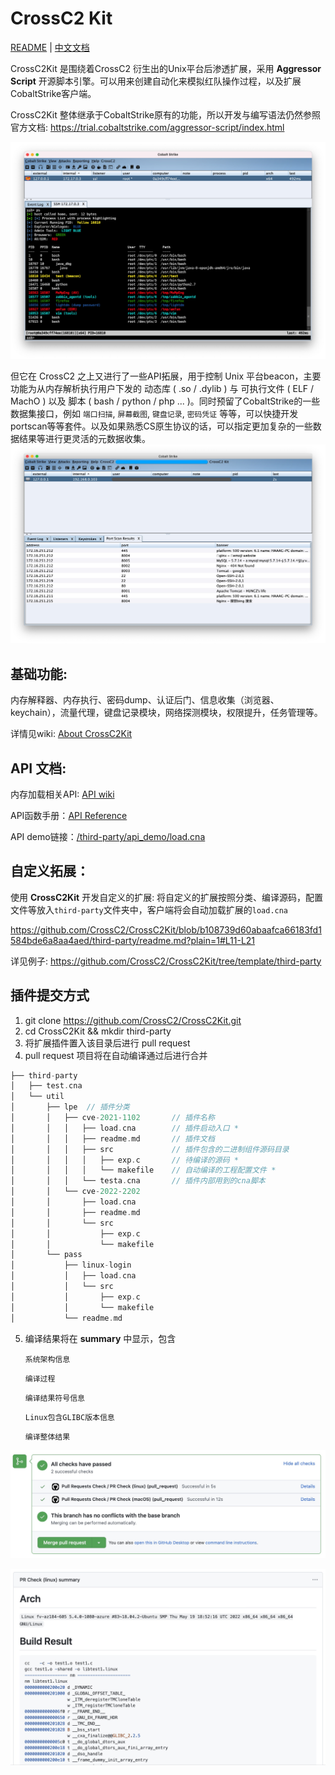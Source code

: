 # CrossC2 Kit

[README](README.md) | [中文文档](README_zh.md)

CrossC2Kit 是围绕着CrossC2 衍生出的Unix平台后渗透扩展，采用 **Aggressor Script** 开源脚本引擎。可以用来创建自动化来模拟红队操作过程，以及扩展CobaltStrike客户端。

CrossC2Kit 整体继承于CobaltStrike原有的功能，所以开发与编写语法仍然参照官方文档: https://trial.cobaltstrike.com/aggressor-script/index.html


![](media/16295280892271/16295284817531.jpg)

但它在 CrossC2 之上又进行了一些API拓展，用于控制 Unix 平台beacon，主要功能为从内存解析执行用户下发的 动态库 ( .so / .dylib ) 与 可执行文件 ( ELF / MachO ) 以及 脚本 ( bash / python / php ... )。同时预留了CobaltStrike的一些数据集接口，例如
`端口扫描`, `屏幕截图`, `键盘记录`, `密码凭证` 等等，可以快捷开发portscan等等套件。以及如果熟悉CS原生协议的话，可以指定更加复杂的一些数据结果等进行更灵活的元数据收集。
![](media/15854585486601/15854593957704.jpg)

## 基础功能:

内存解释器、内存执行、密码dump、认证后门、信息收集（浏览器、keychain），流量代理，键盘记录模块，网络探测模块，权限提升，任务管理等。

详情见wiki: [About CrossC2Kit](https://github.com/CrossC2/CrossC2Kit/wiki/About-CrossC2-Kit)

## API 文档: 

内存加载相关API: [API wiki](https://gloxec.github.io/CrossC2/zh_cn/api)

API函数手册：[API Reference](https://github.com/CrossC2/CrossC2Kit/wiki/API-Reference)

API demo链接：[/third-party/api_demo/load.cna](https://github.com/CrossC2/CrossC2Kit/blob/e5bcf1a60a829c80bf7cc139841c6ccac968a43b/third-party/api_demo/load.cna)

## 自定义拓展：

使用 **CrossC2Kit** 开发自定义的扩展:
将自定义的扩展按照分类、编译源码，配置文件等放入`third-party`文件夹中，客户端将会自动加载扩展的`load.cna`

https://github.com/CrossC2/CrossC2Kit/blob/b108739d60abaafca66183fd1584bde6a8aa4aed/third-party/readme.md?plain=1#L11-L21

详见例子: https://github.com/CrossC2/CrossC2Kit/tree/template/third-party


## 插件提交方式

1. git clone https://github.com/CrossC2/CrossC2Kit.git
2. cd CrossC2Kit && mkdir third-party
3. 将扩展插件置入该目录后进行 pull request
4. pull request 项目将在自动编译通过后进行合并


```c
├── third-party
│   ├── test.cna
│   └── util
│       ├── lpe  // 插件分类
│       │   ├── cve-2021-1102       // 插件名称
│       │   │   ├── load.cna        // 插件启动入口 *
│       │   │   ├── readme.md       // 插件文档
│       │   │   ├── src             // 插件包含的二进制组件源码目录
│       │   │   │   ├── exp.c       // 待编译的源码 *
│       │   │   │   └── makefile    // 自动编译的工程配置文件 *
│       │   │   └── testa.cna       // 插件内部用到的cna脚本
│       │   └── cve-2022-2202
│       │       ├── load.cna
│       │       ├── readme.md
│       │       └── src
│       │           ├── exp.c
│       │           └── makefile
│       └── pass
│           ├── linux-login
│           │   ├── load.cna
│           │   └── src
│           │       ├── exp.c
│           │       └── makefile
│           └── readme.md
```

5. 编译结果将在 **summary** 中显示，包含
    
    `系统架构信息`
    
    `编译过程`
    
    `编译结果符号信息`
    
    `Linux包含GLIBC版本信息`
    
    `编译整体结果` 
    
![](media/16295280892271/16547563992094.jpg)

![](media/16295280892271/16547565084907.jpg)


